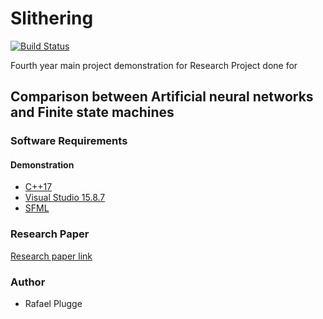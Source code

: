 # Slithering

[![Build Status](https://dev.azure.com/C00203250/Slithering/_apis/build/status/Slithering-Build?branchName=master)](https://dev.azure.com/C00203250/Slithering/_build/latest?definitionId=4&branchName=master)

Fourth year main project demonstration for Research Project done for

## Comparison between Artificial neural networks and Finite state machines


### Software Requirements
#### Demonstration
- [C++17](https://stackoverflow.com/a/38060437)
- [Visual Studio 15.8.7](https://docs.microsoft.com/en-us/visualstudio/releasenotes/vs2017-relnotes#-visual-studio-2017-version-1587-)
- [SFML](https://github.com/SFML/SFML)


### Research Paper
[Research paper link](https://docs.google.com/document/d/1gL_5GW01boy27hAjTQCc5XlvaBx5KuBBR5rt55Q-968/edit?usp=sharing)


### Author
- Rafael Plugge
